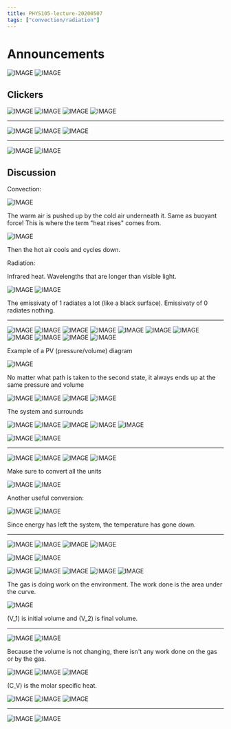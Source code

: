 ```yaml
---
title: PHYS105-lecture-20200507
tags: ["convection/radiation"]
---
```


# Announcements

![IMAGE](/notes/8D6E227151981E2C008A11F784B4849D.jpg)
![IMAGE](/notes/25E6C27132D5084FF8C11E49C4E937E4.jpg)

## Clickers

![IMAGE](/notes/5EF62BED8C0B17A1CA87B59969556AC7.jpg)
![IMAGE](/notes/79A52807B8A9EDD5238F16B15B81DD4E.jpg)
![IMAGE](/notes/CE65D58B623E5BB7634F5834E6C9D1C0.jpg)
![IMAGE](/notes/0B0A21EE949DA1BFE3E8C56BA1EAC40C.jpg)

---

![IMAGE](/notes/FBD811DF5A5741ECA4107C1800A13D0F.jpg)
![IMAGE](/notes/04EFAC17F3F8B07D8453CE3A07B419FC.jpg)
![IMAGE](/notes/52B58509835C986150A2BDB0710086B2.jpg)

---

![IMAGE](/notes/3BABAF47177F4C81550A78D1B910147C.jpg)
![IMAGE](/notes/50ACFA9B67C76BF4DD6428194431818D.jpg)

## Discussion

Convection:

![IMAGE](/notes/4DA7EAF37354CA7E40ECD14D98A43A1D.jpg)

The warm air is pushed up by the cold air underneath it. Same as buoyant force! This is where the term "heat rises" comes from.

![IMAGE](/notes/91D0433F8E2468CEAA896FA0A3B70799.jpg)

Then the hot air cools and cycles down.

Radiation:

Infrared heat. Wavelengths that are longer than visible light.

![IMAGE](/notes/1E2B49DDCED9CC7A7C8ACB9D4396BD67.jpg)
![IMAGE](/notes/AE54374ABE8A505BC200F77497A1B2D1.jpg)

The emissivaty of 1 radiates a lot (like a black surface). Emissivaty of 0 radiates nothing.

---

![IMAGE](/notes/5DFCCDC3FCFA876D5F24DF222BFAD904.jpg)
![IMAGE](/notes/B0859ACBFC215AA1B1A6942E44E489B8.jpg)
![IMAGE](/notes/EB254968B7CE680694630F67EE1FAFAA.jpg)
![IMAGE](/notes/32C32EA755DDDDE0048D451B976B9EF9.jpg)
![IMAGE](/notes/8B3F291916F66669C8D827F44E5B9B96.jpg)
![IMAGE](/notes/5275F729C96447157B51F7BA9D583771.jpg)
![IMAGE](/notes/5A657DB572D76E468BD317D385C41841.jpg)
![IMAGE](/notes/9FDE9D1389AE0E74C856616E18170BBB.jpg)
![IMAGE](/notes/D5DF0345A0DDC85DAF7F07DBFF02BE54.jpg)
![IMAGE](/notes/A4D0B51D1D3592CC17658796BD8C59FA.jpg)
![IMAGE](/notes/33F17F64B3F3B90B032EA0D471E30E2C.jpg)

Example of a PV (pressure/volume) diagram

![IMAGE](/notes/1873D5332A6C77DF0C5D7B1BDDBE6C70.jpg)

No matter what path is taken to the second state, it always ends up at the same pressure and volume

![IMAGE](/notes/A5E3EBEF706231E0B35652D03264017B.jpg)
![IMAGE](/notes/6A3F04C677239CE4A3B114019EA510D4.jpg)
![IMAGE](/notes/351A5A66032F269F39881108D0F0DC03.jpg)
![IMAGE](/notes/545F46311FFEB48542C772F593F9CDEA.jpg)

The system and surrounds

![IMAGE](/notes/B5068A3733E0235F1D8DF13253A0AFE0.jpg)
![IMAGE](/notes/C6E6BB50DD1D9EE6F1459C1253C715C5.jpg)
![IMAGE](/notes/820C1A127692681DFC7E7C9964A98006.jpg)
![IMAGE](/notes/504C5A1F8A8510D47E657CA94842D660.jpg)
![IMAGE](/notes/68A7457B8B7682224487F74A855BC74A.jpg)

![IMAGE](/notes/EDF3AEF1C5CBDC2E24A55F277720617D.jpg)
![IMAGE](/notes/96DA9EEC182321CC627C5DC58AD182C3.jpg)

---

![IMAGE](/notes/A68989C459F4EA9B5EDE6BE4A853320C.jpg)
![IMAGE](/notes/CC76FEB824E58FF59FA532E2B6704275.jpg)
![IMAGE](/notes/FD5B180F2885487F768C4F330489750E.jpg)
![IMAGE](/notes/ABE122F036A56E08D00AEFC41B3DE429.jpg)

Make sure to convert all the units

![IMAGE](/notes/ED765C10CFB6467F9D947593B6A1E807.jpg)
![IMAGE](/notes/39D7FB9DA42265F4389289392E7982A9.jpg)

Another useful conversion:

![IMAGE](/notes/4E06F48896B30E50A004C0500EF9F326.jpg)
![IMAGE](/notes/268AB8FD766898CCE9E8EB073DDCDB80.jpg)

Since energy has left the system, the temperature has gone down.

---

![IMAGE](/notes/86314626CBD36CCD08035343432901F6.jpg)
![IMAGE](/notes/725EB6D8A277BD8DE160ECECA4E4884A.jpg)
![IMAGE](/notes/A6842F60F350457FFBF13B279C2A9E8B.jpg)
![IMAGE](/notes/6BCFF1D9B4616C2B4D680CE79E1212CC.jpg)

![IMAGE](/notes/2CB50A4EA9321E6FAE091C7905EF086C.jpg)
![IMAGE](/notes/7BB8826F5F06FF730191B69628205AF3.jpg)

![IMAGE](/notes/F0DB0FA3E5ABA8CC0690AC451D19F12E.jpg)
![IMAGE](/notes/CF4BA729013C4C13A30A2D631E5F6AC1.jpg)
![IMAGE](/notes/DDFCE8F57C3385704E45688BC01285C8.jpg)
![IMAGE](/notes/01ED812B2B417D77C970C2B54322DFD5.jpg)
![IMAGE](/notes/762D9F8605848191C0927BA611B8D4F2.jpg)

The gas is doing work on the environment. The work done is the area under the curve.

![IMAGE](/notes/AF6120A1AC341DBB15D24EDF094CB302.jpg)

\(V_1\) is initial volume and \(V_2\) is final volume.

---

![IMAGE](/notes/F24B5DF8F0FB25241D0B5A590699AD78.jpg)
![IMAGE](/notes/540491FD3E90DB909CC54DE1D00CCA4A.jpg)

Because the volume is not changing, there isn't any work done on the gas or by the gas.

![IMAGE](/notes/F1E39503A4A2B2E2DE14FED14BFA27DC.jpg)
![IMAGE](/notes/DA5470FEBE640D7650188EF1C906411F.jpg)
![IMAGE](/notes/9891835B11C8AC38FD25D2788352EB15.jpg)

\(C_V\) is the molar specific heat.

![IMAGE](/notes/6D783228261FF3C27AE7ED29C1319518.jpg)
![IMAGE](/notes/93E36FF4C6797C704A42CA542DB0F571.jpg)
![IMAGE](/notes/6C526F2D62AF6038D0F765118B22271E.jpg)

---

![IMAGE](/notes/057029F23F6364A62F307943262B133B.jpg)
![IMAGE](/notes/5A865D90B4694A015933CAF008CFF6DA.jpg)
